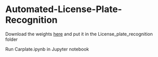 # Automated-License-Plate-Recognition

Download the weights [here](https://www.kaggle.com/achrafkhazri/yolo-weights-for-licence-plate-detector) and put it in the License_plate_recognition folder

Run Carplate.ipynb in Jupyter notebook
